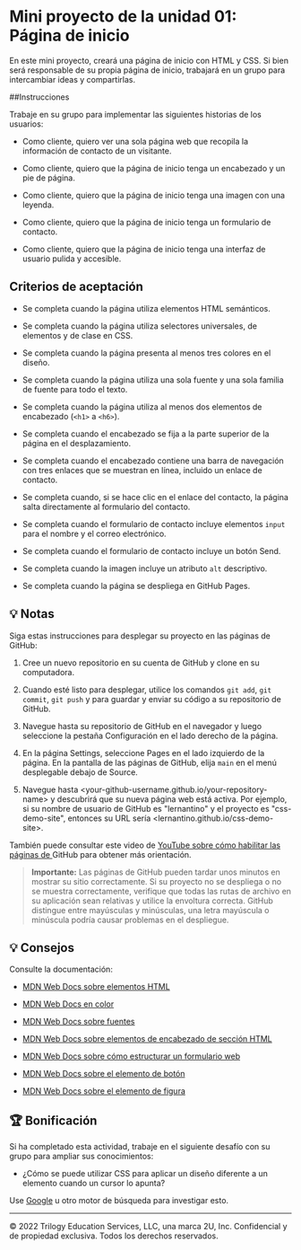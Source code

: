 # Mini proyecto de la unidad 01: Página de inicio

En este mini proyecto, creará una página de inicio con HTML y CSS. Si bien será responsable de su propia página de inicio, trabajará en un grupo para intercambiar ideas y compartirlas.

##Instrucciones

Trabaje en su grupo para implementar las siguientes historias de los usuarios:

* Como cliente, quiero ver una sola página web que recopila la información de contacto de un visitante.

* Como cliente, quiero que la página de inicio tenga un encabezado y un pie de página.

* Como cliente, quiero que la página de inicio tenga una imagen con una leyenda.

* Como cliente, quiero que la página de inicio tenga un formulario de contacto.

* Como cliente, quiero que la página de inicio tenga una interfaz de usuario pulida y accesible.

## Criterios de aceptación

* Se completa cuando la página utiliza elementos HTML semánticos.

* Se completa cuando la página utiliza selectores universales, de elementos y de clase en CSS.

* Se completa cuando la página presenta al menos tres colores en el diseño.

* Se completa cuando la página utiliza una sola fuente y una sola familia de fuente para todo el texto.

* Se completa cuando la página utiliza al menos dos elementos de encabezado (`<h1>` a `<h6>`).

* Se completa cuando el encabezado se fija a la parte superior de la página en el desplazamiento.

* Se completa cuando el encabezado contiene una barra de navegación con tres enlaces que se muestran en línea, incluido un enlace de contacto.

* Se completa cuando, si se hace clic en el enlace del contacto, la página salta directamente al formulario del contacto.

* Se completa cuando el formulario de contacto incluye elementos `input` para el nombre y el correo electrónico.

* Se completa cuando el formulario de contacto incluye un botón Send.

* Se completa cuando la imagen incluye un atributo `alt` descriptivo.

* Se completa cuando la página se despliega en GitHub Pages.

## 💡 Notas

Siga estas instrucciones para desplegar su proyecto en las páginas de GitHub:

1. Cree un nuevo repositorio en su cuenta de GitHub y clone en su computadora.

2. Cuando esté listo para desplegar, utilice los comandos `git add`, `git commit`, `git push` y para guardar y enviar su código a su repositorio de GitHub.

3. Navegue hasta su repositorio de GitHub en el navegador y luego seleccione la pestaña Configuración en el lado derecho de la página.

4. En la página Settings, seleccione Pages en el lado izquierdo de la página. En la pantalla de las páginas de GitHub, elija `main` en el menú desplegable debajo de Source.

5. Navegue hasta <your-github-username.github.io/your-repository-name> y descubrirá que su nueva página web está activa. Por ejemplo, si su nombre de usuario de GitHub es "lernantino" y el proyecto es "css-demo-site", entonces su URL sería <lernantino.github.io/css-demo-site>.

También puede consultar este video de [YouTube sobre cómo habilitar las páginas de ](https://youtu.be/P4Mu1t5rIXg) GitHub para obtener más orientación.

> **Importante:** Las páginas de GitHub pueden tardar unos minutos en mostrar su sitio correctamente. Si su proyecto no se despliega o no se muestra correctamente, verifique que todas las rutas de archivo en su aplicación sean relativas y utilice la envoltura correcta. GitHub distingue entre mayúsculas y minúsculas, una letra mayúscula o minúscula podría causar problemas en el despliegue.

## 💡 Consejos

Consulte la documentación:

* [MDN Web Docs sobre elementos HTML](https://developer.mozilla.org/es/docs/Web/HTML/Element)

* [MDN Web Docs en color](https://developer.mozilla.org/es/docs/Web/CSS/color)

* [MDN Web Docs sobre fuentes](https://developer.mozilla.org/es/docs/Web/CSS/font)

* [MDN Web Docs sobre elementos de encabezado de sección HTML](https://developer.mozilla.org/es/docs/Web/HTML/Element/Heading_Elements)

* [MDN Web Docs sobre cómo estructurar un formulario web](https://developer.mozilla.org/en-US/docs/Learn/Forms/How_to_structure_a_web_form)

* [MDN Web Docs sobre el elemento de botón](https://developer.mozilla.org/en-US/docs/Web/HTML/Element/button)

* [MDN Web Docs sobre el elemento de figura](https://developer.mozilla.org/en-US/docs/Web/HTML/Element/figure)

## 🏆 Bonificación

Si ha completado esta actividad, trabaje en el siguiente desafío con su grupo para ampliar sus conocimientos:

* ¿Cómo se puede utilizar CSS para aplicar un diseño diferente a un elemento cuando un cursor lo apunta?

Use [Google](https://www.google.com) u otro motor de búsqueda para investigar esto.

---

© 2022 Trilogy Education Services, LLC, una marca 2U, Inc. Confidencial y de propiedad exclusiva. Todos los derechos reservados.
